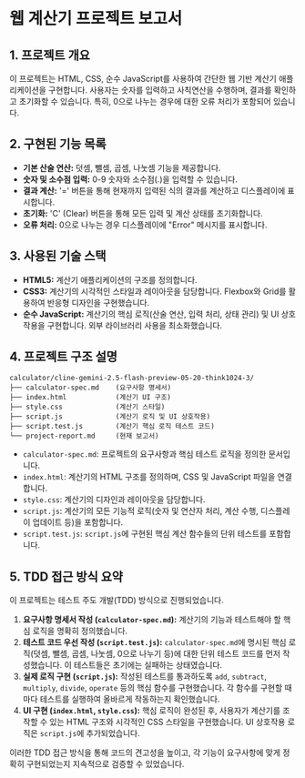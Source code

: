 # 웹 계산기 프로젝트 보고서

## 1. 프로젝트 개요
이 프로젝트는 HTML, CSS, 순수 JavaScript를 사용하여 간단한 웹 기반 계산기 애플리케이션을 구현합니다. 사용자는 숫자를 입력하고 사칙연산을 수행하며, 결과를 확인하고 초기화할 수 있습니다. 특히, 0으로 나누는 경우에 대한 오류 처리가 포함되어 있습니다.

## 2. 구현된 기능 목록

*   **기본 산술 연산:** 덧셈, 뺄셈, 곱셈, 나눗셈 기능을 제공합니다.
*   **숫자 및 소수점 입력:** 0-9 숫자와 소수점(.)을 입력할 수 있습니다.
*   **결과 계산:** '=' 버튼을 통해 현재까지 입력된 식의 결과를 계산하고 디스플레이에 표시합니다.
*   **초기화:** 'C' (Clear) 버튼을 통해 모든 입력 및 계산 상태를 초기화합니다.
*   **오류 처리:** 0으로 나누는 경우 디스플레이에 "Error" 메시지를 표시합니다.

## 3. 사용된 기술 스택
*   **HTML5:** 계산기 애플리케이션의 구조를 정의합니다.
*   **CSS3:** 계산기의 시각적인 스타일과 레이아웃을 담당합니다. Flexbox와 Grid를 활용하여 반응형 디자인을 구현했습니다.
*   **순수 JavaScript:** 계산기의 핵심 로직(산술 연산, 입력 처리, 상태 관리) 및 UI 상호작용을 구현합니다. 외부 라이브러리 사용을 최소화했습니다.

## 4. 프로젝트 구조 설명

```
calculator/cline-gemini-2.5-flash-preview-05-20-think1024-3/
├── calculator-spec.md    (요구사항 명세서)
├── index.html            (계산기 UI 구조)
├── style.css             (계산기 스타일)
├── script.js             (계산기 로직 및 UI 상호작용)
├── script.test.js        (계산기 핵심 로직 테스트 코드)
└── project-report.md     (현재 보고서)
```

*   `calculator-spec.md`: 프로젝트의 요구사항과 핵심 테스트 로직을 정의한 문서입니다.
*   `index.html`: 계산기의 HTML 구조를 정의하며, CSS 및 JavaScript 파일을 연결합니다.
*   `style.css`: 계산기의 디자인과 레이아웃을 담당합니다.
*   `script.js`: 계산기의 모든 기능적 로직(숫자 및 연산자 처리, 계산 수행, 디스플레이 업데이트 등)을 포함합니다.
*   `script.test.js`: `script.js`에 구현된 핵심 계산 함수들의 단위 테스트를 포함합니다.

## 5. TDD 접근 방식 요약
이 프로젝트는 테스트 주도 개발(TDD) 방식으로 진행되었습니다.

1.  **요구사항 명세서 작성 (`calculator-spec.md`):** 계산기의 기능과 테스트해야 할 핵심 로직을 명확히 정의했습니다.
2.  **테스트 코드 우선 작성 (`script.test.js`):** `calculator-spec.md`에 명시된 핵심 로직(덧셈, 뺄셈, 곱셈, 나눗셈, 0으로 나누기 등)에 대한 단위 테스트 코드를 먼저 작성했습니다. 이 테스트들은 초기에는 실패하는 상태였습니다.
3.  **실제 로직 구현 (`script.js`):** 작성된 테스트를 통과하도록 `add`, `subtract`, `multiply`, `divide`, `operate` 등의 핵심 함수를 구현했습니다. 각 함수를 구현할 때마다 테스트를 실행하여 올바르게 작동하는지 확인했습니다.
4.  **UI 구현 (`index.html`, `style.css`):** 핵심 로직이 완성된 후, 사용자가 계산기를 조작할 수 있는 HTML 구조와 시각적인 CSS 스타일을 구현했습니다. UI 상호작용 로직은 `script.js`에 추가되었습니다.

이러한 TDD 접근 방식을 통해 코드의 견고성을 높이고, 각 기능이 요구사항에 맞게 정확히 구현되었는지 지속적으로 검증할 수 있었습니다.
